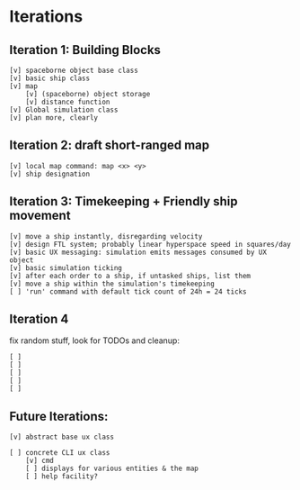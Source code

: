 Iterations
==========

## Iteration 1: Building Blocks
```
[v] spaceborne object base class
[v] basic ship class
[v] map
    [v] (spaceborne) object storage
    [v] distance function
[v] Global simulation class
[v] plan more, clearly
```

## Iteration 2: draft short-ranged map
```
[v] local map command: map <x> <y>
[v] ship designation
```

## Iteration 3: Timekeeping + Friendly ship movement
```
[v] move a ship instantly, disregarding velocity
[v] design FTL system; probably linear hyperspace speed in squares/day
[v] basic UX messaging: simulation emits messages consumed by UX object
[v] basic simulation ticking
[v] after each order to a ship, if untasked ships, list them
[v] move a ship within the simulation's timekeeping
[ ] 'run' command with default tick count of 24h = 24 ticks
```

## Iteration 4
fix random stuff, look for TODOs and cleanup:
```
[ ]
[ ]
[ ]
[ ]
[ ]
```

## Future Iterations:

```
[v] abstract base ux class

[ ] concrete CLI ux class
    [v] cmd
    [ ] displays for various entities & the map
    [ ] help facility?

```
